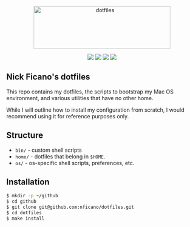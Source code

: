 <p align="center">
  <img src="https://assets.nickficano.com/gh-dotfiles.svg" alt="dotfiles" width="360" height="112" />
  <div align="center">
    <a href="https://travis-ci.org/nficano/dotfiles"><img src="https://travis-ci.org/nficano/dotfiles.svg?branch=master" /></a>
    <img src="https://img.shields.io/github/last-commit/nficano/dotfiles.svg" />
    <img src="https://img.shields.io/github/tag/nficano/dotfiles.svg" />
    <img src="https://img.shields.io/badge/platforms-macos%20%7C%20linux-blue.svg" />
  </div>
</p>

## Nick Ficano's dotfiles

This repo contains my dotfiles, the scripts to bootstrap my Mac OS environment,
and various utilities that have no other home.

While I will outline how to install my configuration from scratch, I would
recommend using it for reference purposes only.

## Structure

- ``bin/`` - custom shell scripts
- ``home/`` - dotfiles that belong in ``$HOME``.
- ``os/`` - os-specific shell scripts, preferences, etc.

## Installation

```bash
$ mkdir -p ~/github
$ cd github
$ git clone git@github.com:nficano/dotfiles.git
$ cd dotfiles
$ make install
```
